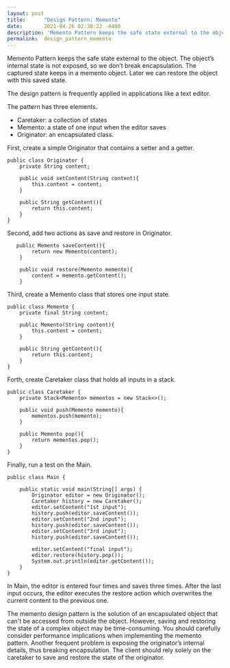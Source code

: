 ```yaml
---
layout: post
title:      "Design Pattern: Memento"
date:       2021-04-26 02:30:22 -0400
description: 'Memento Pattern keeps the safe state external to the object. The object’s internal state is not exposed, thus we don’t break encapsulation. The captured state is kept in a memento object.'
permalink:  design_pattern_memento
---
```


Memento Pattern keeps the safe state external to the object. The object’s internal state is not exposed, so we don’t break encapsulation. The captured state keeps in a memento object. Later we can restore the object with this saved state.

The design pattern is frequently applied in applications like a text editor.

The pattern has three elements.

* Caretaker: a collection of states
* Memento: a state of one input when the editor saves
* Originator: an encapsulated class.

First, create a simple Originator that contains a setter and a getter.

```
public class Originator {
    private String content;

    public void setContent(String content){
        this.content = content;
    }

    public String getContent(){
        return this.content;
    }
}

```

Second, add two actions as save and restore in Originator.

```
   public Memento saveContent(){
        return new Memento(content);
    }

    public void restore(Memento memento){
        content = memento.getContent();
    }
```

Third, create a Memento class that stores one input state.

```
public class Memento {
    private final String content;

    public Memento(String content){
        this.content = content;
    }

    public String getContent(){
        return this.content;
    }
}
```

Forth, create Caretaker class that holds all inputs in a stack.


```
public class Caretaker {
    private Stack<Memento> mementos = new Stack<>();

    public void push(Memento memento){
        mementos.push(memento);
    }

    public Memento pop(){
        return mementos.pop();
    }
}

```

Finally, run a test on the Main.

```
public class Main {

    public static void main(String[] args) {
        Originator editor = new Originator();
        Caretaker history = new Caretaker();
        editor.setContent("1st input");
        history.push(editor.saveContent());
        editor.setContent("2nd input");
        history.push(editor.saveContent());
        editor.setContent("3rd input");
        history.push(editor.saveContent());

        editor.setContent("final input");
        editor.restore(history.pop());
        System.out.println(editor.getContent());
    }
}
```

In Main, the editor is entered four times and saves three times. After the last input occurs, the editor executes the restore action which overwrites the current content to the previous one.

The memento design pattern is the solution of an encapsulated object that can't be accessed from outside the object. However, saving and restoring the state of a complex object may be time-consuming. You should carefully consider performance implications when implementing the memento pattern. Another frequent problem is exposing the originator’s internal details, thus breaking encapsulation. The client should rely solely on the caretaker to save and restore the state of the originator.
